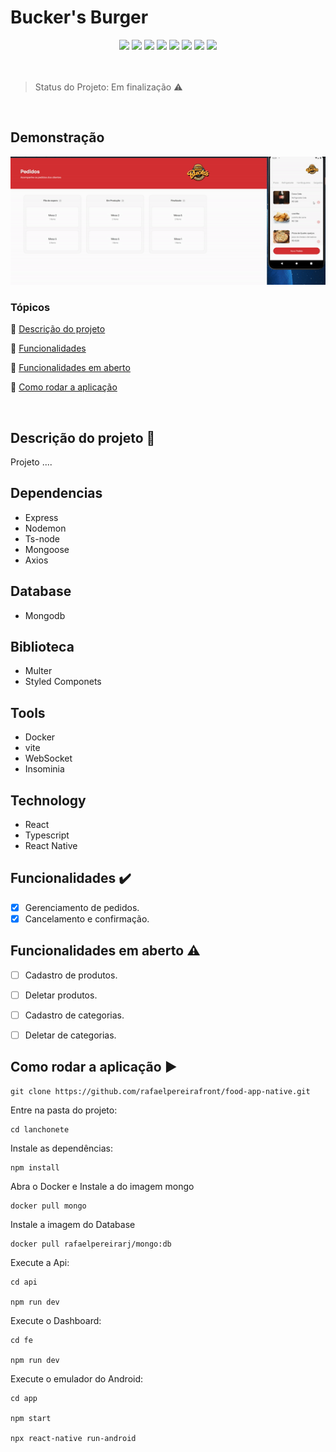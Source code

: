 <h1>Bucker's Burger</h1>

<div align="center">
  <img src="https://img.shields.io/badge/React-20232A?style=for-the-badge&logo=react&logoColor=61DAFB"/>
  <img src="https://img.shields.io/badge/typescript-%23007ACC.svg?style=for-the-badge&logo=typescript&logoColor=white"/>
  <img src="https://img.shields.io/badge/react_native-%2320232a.svg?style=for-the-badge&logo=react&logoColor=%2361DAFB"/>
  <img src="https://img.shields.io/badge/styled--components-DB7093?style=for-the-badge&logo=styled-components&logoColor=white"/>
  <img src="https://img.shields.io/badge/ESLint-4B3263?style=for-the-badge&logo=eslint&logoColor=white"/>
  <img src="https://img.shields.io/badge/docker-%230db7ed.svg?style=for-the-badge&logo=docker&logoColor=white"/>
  <img src="https://img.shields.io/badge/vite-%23646CFF.svg?style=for-the-badge&logo=vite&logoColor=white"/>
  <img src="https://img.shields.io/badge/MongoDB-%234ea94b.svg?style=for-the-badge&logo=mongodb&logoColor=white"/>
</div>
<br>

<br>

> Status do Projeto: Em finalização :warning:

<br>

## Demonstração

<img src='./gif.gif' alt='gif' />

<br>

### Tópicos

:small_blue_diamond: [Descrição do projeto](#descrição-do-projeto-page_with_curl)

:small_blue_diamond: [Funcionalidades](#funcionalidades-heavy_check_mark)

:small_blue_diamond: [Funcionalidades em aberto](#funcionalidades-em-aberto-warning)

:small_blue_diamond: [Como rodar a aplicação](#como-rodar-a-aplicação-arrow_forward)

<br>

## Descrição do projeto :page_with_curl:

<p align="justify">
  Projeto ....
</p>

## Dependencias

 - Express
 - Nodemon
 - Ts-node
 - Mongoose
 - Axios

## Database

- Mongodb

## Biblioteca

- Multer
- Styled Componets

## Tools

- Docker
- vite
- WebSocket
- Insominia

## Technology

- React
- Typescript
- React Native

## Funcionalidades :heavy_check_mark:

- [X] Gerenciamento de pedidos.
- [X] Cancelamento e confirmação.

## Funcionalidades em aberto :warning:

- [ ] Cadastro de produtos.
- [ ] Deletar produtos.
- [ ] Cadastro de categorias.
- [ ] Deletar de categorias.


## Como rodar a aplicação :arrow_forward:

```
git clone https://github.com/rafaelpereirafront/food-app-native.git
```

Entre na pasta do projeto:

```
cd lanchonete
```

Instale as dependências: 

```
npm install
```
Abra o Docker e Instale a do imagem mongo
```
docker pull mongo
```

Instale a imagem do Database

```
docker pull rafaelpereirarj/mongo:db
```

Execute a Api: 

```
cd api

npm run dev
```

Execute o Dashboard: 

```
cd fe

npm run dev
```

Execute o emulador do Android: 

```
cd app

npm start

npx react-native run-android
```
